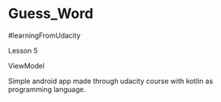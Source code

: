 # Guess_Word
#learningFromUdacity

Lesson 5 

ViewModel

Simple android app made through udacity course with kotlin as programming language.

